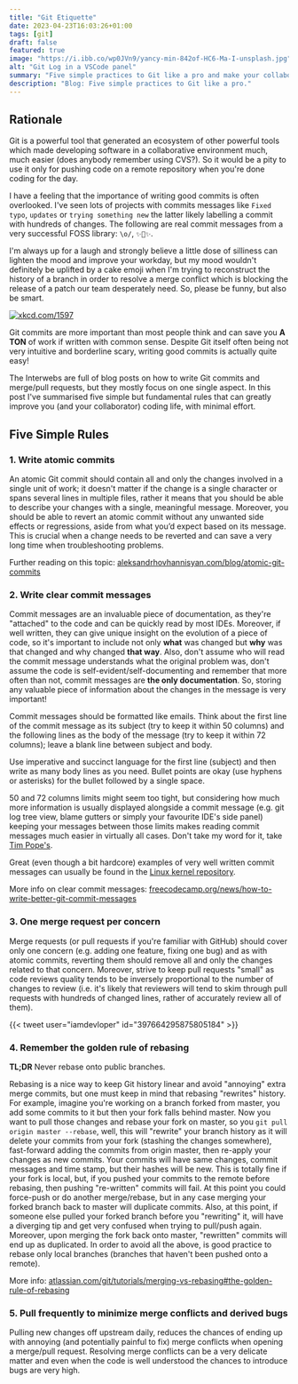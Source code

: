 ```yaml
---
title: "Git Etiquette"
date: 2023-04-23T16:03:26+01:00
tags: [git]
draft: false
featured: true
image: "https://i.ibb.co/wp0JVn9/yancy-min-842of-HC6-Ma-I-unsplash.jpg"
alt: "Git Log in a VSCode panel"
summary: "Five simple practices to Git like a pro and make your collaborators (and your future self) happier"
description: "Blog: Five simple practices to Git like a pro."
---
```


Rationale
---------

Git is a powerful tool that generated an ecosystem of other powerful tools which
made developing software in a collaborative environment much, much easier (does
anybody remember using CVS?). So it would be a pity to use it only for pushing
code on a remote repository when you're done coding for the day.

I have a feeling that the importance of writing good commits is often
overlooked. I've seen lots of projects with commits messages like `Fixed typo`,
`updates` or `trying something new` the latter likely labelling a commit with
hundreds of changes. The following are real commit messages from a very
successful FOSS library: `\o/`, `✨🍰✨`.

I'm always up for a laugh and strongly believe a little dose of silliness can
lighten the mood and improve your workday, but my mood wouldn't definitely be
uplifted by a cake emoji when I'm trying to reconstruct the history of a branch
in order to resolve a merge conflict which is blocking the release of a patch
our team desperately need. So, please be funny, but also be smart.

[![xkcd.com/1597](https://imgs.xkcd.com/comics/git.png)](https://xkcd.com/1597/)

Git commits are more important than most people think and can save you **A TON**
of work if written with common sense. Despite Git itself often being not very
intuitive and borderline scary, writing good commits is actually quite easy!

The Interwebs are full of blog posts on how to write Git commits and merge/pull
requests, but they mostly focus on one single aspect. In this post I've
summarised five simple but fundamental rules that can greatly improve you (and
your collaborator) coding life, with minimal effort.


Five Simple Rules
-----------------

### 1. Write atomic commits

An atomic Git commit should contain all and only the changes involved in a
single unit of work; it doesn't matter if the change is a single character or
spans several lines in multiple files, rather it means that you should be able
to describe your changes with a single, meaningful message. Moreover, you should
be able to revert an atomic commit without any unwanted side effects or
regressions, aside from what you’d expect based on its message. This is crucial
when a change needs to be reverted and can save a very long time when
troubleshooting problems.

Further reading on this topic:
[aleksandrhovhannisyan.com/blog/atomic-git-commits](https://www.aleksandrhovhannisyan.com/blog/atomic-git-commits/)


### 2. Write clear commit messages

Commit messages are an invaluable piece of documentation, as they're "attached"
to the code and can be quickly read by most IDEs. Moreover, if well written,
they can give unique insight on the evolution of a piece of code, so it's
important to include not only **what** was changed but **why** was that changed
and why changed **that way**. Also, don't assume who will read the commit
message understands what the original problem was, don't assume the code is
self-evident/self-documenting and remember that more often than not, commit
messages are **the only documentation**. So, storing any valuable piece of
information about the changes in the message is very important!

Commit messages should be formatted like emails. Think about the first line of
the commit message as its subject (try to keep it within 50 columns) and the
following lines as the body of the message (try to keep it within 72 columns);
leave a blank line between subject and body.

Use imperative and succinct language for the first line (subject) and then write
as many body lines as you need. Bullet points are okay (use hyphens or asterisks)
for the bullet followed by a single space.

50 and 72 columns limits might seem too tight, but considering how much more
information is usually displayed alongside a commit message (e.g. git log tree
view, blame gutters or simply your favourite IDE's side panel) keeping your
messages between those limits makes reading commit messages much easier in
virtually all cases. Don't take my word for it, take
[Tim Pope's](https://tbaggery.com/2008/04/19/a-note-about-git-commit-messages.html).

Great (even though a bit hardcore) examples of very well written commit messages
can usually be found in the [Linux kernel repository](https://github.com/torvalds/linux/commits/master).

More info on clear commit messages:
[freecodecamp.org/news/how-to-write-better-git-commit-messages](https://www.freecodecamp.org/news/how-to-write-better-git-commit-messages/)


### 3. One merge request per concern

Merge requests (or pull requests if you're familiar with GitHub) should cover
only one concern (e.g. adding one feature, fixing one bug) and as with atomic
commits, reverting them should remove all and only the changes related to that
concern. Moreover, strive to keep pull requests "small" as code reviews quality
tends to be inversely proportional to the number of changes to review (i.e. it's
likely that reviewers will tend to skim through pull requests with hundreds of
changed lines, rather of accurately review all of them).

{{< tweet user="iamdevloper" id="397664295875805184" >}}


### 4. Remember the golden rule of rebasing

**TL;DR** Never rebase onto public branches.

Rebasing is a nice way to keep Git history linear and avoid "annoying" extra
merge commits, but one must keep in mind that rebasing "rewrites" history. For
example, imagine you're working on a branch forked from master, you add some
commits to it but then your fork falls behind master. Now you want to pull those
changes and rebase your fork on master, so you `git pull origin master --rebase`,
well, this will "rewrite" your branch history as it will delete your commits from your
fork (stashing the changes somewhere), fast-forward adding the commits from
origin master, then re-apply your changes as new commits. Your commits will have
same changes, commit messages and time stamp, but their hashes will be new. This
is totally fine if your fork is local, but, if you pushed your commits to the
remote before rebasing, then pushing "re-written" commits will fail. At this
point you could force-push or do another merge/rebase, but in any case merging
your forked branch back to master will duplicate commits. Also, at this point,
if someone else pulled your forked branch before you "rewriting" it, will have a
diverging tip and get very confused when trying to pull/push again. Moreover,
upon merging the fork back onto master, "rewritten" commits will end up as
duplicated. In order to avoid all the above, is good practice to rebase only
local branches (branches that haven't been pushed onto a remote).

More info: [atlassian.com/git/tutorials/merging-vs-rebasing#the-golden-rule-of-rebasing](https://www.atlassian.com/git/tutorials/merging-vs-rebasing#the-golden-rule-of-rebasing)


### 5. Pull frequently to minimize merge conflicts and derived bugs

Pulling new changes off upstream daily, reduces the chances of ending up with
annoying (and potentially painful to fix) merge conflicts when opening a
merge/pull request. Resolving merge conflicts can be a very delicate matter and
even when the code is well understood the chances to introduce bugs are very
high.
